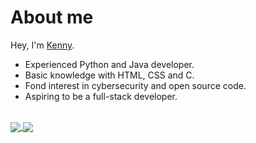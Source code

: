 # About me
Hey, I'm [Kenny](https://kenny.rip).
* Experienced Python and Java developer.
* Basic knowledge with HTML, CSS and C.
* Fond interest in cybersecurity and open source code.
* Aspiring to be a full-stack developer.
<br>

<a href="https://github.com/anuraghazra/github-readme-stats">
  <img align="center" src="https://vercel-deploy-github-readme-stats-2lml5twlb-cyberseckenny.vercel.app/api?username=cyberseckenny&count_private=true" />
</a>
<a href="https://github.com/anuraghazra/convoychat">
  <img align="center" src="https://vercel-deploy-github-readme-stats-2lml5twlb-cyberseckenny.vercel.app/api/top-langs/?username=cyberseckenny&layout=compact&exclude_repo=ghibli-generator,Estime,MCsniperPY-docs,smart-sniper,MCsniperPY,dotfiles,FlareSolverr,vercel-deploy-github-readme-stats)" />
</a>
